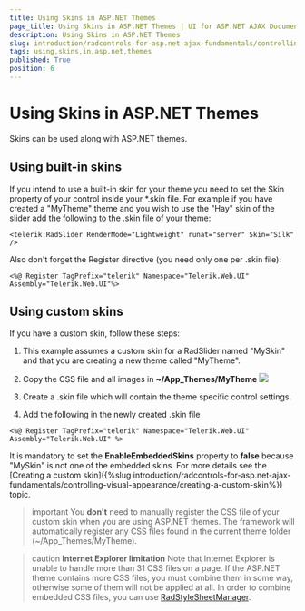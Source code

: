 ```yaml
---
title: Using Skins in ASP.NET Themes
page_title: Using Skins in ASP.NET Themes | UI for ASP.NET AJAX Documentation
description: Using Skins in ASP.NET Themes
slug: introduction/radcontrols-for-asp.net-ajax-fundamentals/controlling-visual-appearance/using-skins-in-asp.net-themes
tags: using,skins,in,asp.net,themes
published: True
position: 6
---
```


# Using Skins in ASP.NET Themes



Skins can be used along with ASP.NET themes.

## Using built-in skins

If you intend to use a built-in skin for your theme you need to set the Skin property of your control inside your *.skin file. For example if you have created a "MyTheme" theme and you wish to use the "Hay" skin of the slider add the following to the .skin file of your theme:

````ASP.NET
<telerik:RadSlider RenderMode="Lightweight" runat="server" Skin="Silk" />
````

Also don't forget the Register directive (you need only one per .skin file):

````ASP.NET
<%@ Register TagPrefix="telerik" Namespace="Telerik.Web.UI" Assembly="Telerik.Web.UI"%> 
````



## Using custom skins

If you have a custom skin, follow these steps:

1. This example assumes a custom skin for a RadSlider named "MySkin" and that you are creating a new theme called "MyTheme".

1. Copy the CSS file and all images in **~/App_Themes/MyTheme**
![](images/introduction-skinmytheme.png)

1. Create a .skin file which will contain the theme specific control settings.

1. Add the following in the newly created .skin file
````ASP.NET
<%@ Register TagPrefix="telerik" Namespace="Telerik.Web.UI" Assembly="Telerik.Web.UI" %> 
````

It is mandatory to set the **EnableEmbeddedSkins** property to **false** because "MySkin" is not one of the embedded skins. For more details see the [Creating a custom skin]({%slug introduction/radcontrols-for-asp.net-ajax-fundamentals/controlling-visual-appearance/creating-a-custom-skin%}) topic.

>important You **don't** need to manually register the CSS file of your custom skin when you are using ASP.NET themes. The framework will automatically register any CSS files found in the current theme folder (~/App_Themes/MyTheme).

>caution  **Internet Explorer limitation** 
>Note that Internet Explorer is unable to handle more than 31 CSS files on a page. If the ASP.NET theme contains more CSS files, you must combine them in some way, otherwise some of them will not be applied at all. In order to combine embedded CSS files, you can use [RadStyleSheetManager](https://www.telerik.com/help/aspnet-ajax/radstylesheetmanager.html).
>

